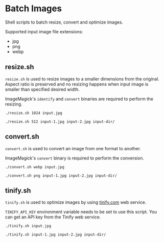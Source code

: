 # Batch Images

Shell scripts to batch resize, convert and optimize images.

Supported input image file extensions:
* jpg
* png
* webp

## resize.sh

`resize.sh` is used to resize images to a smaller dimensions from the original.
Aspect ratio is preserved and no resizing happens when input image is smaller
than specified desired width.

ImageMagick's `identify` and `convert` binaries are required to perform the resizing.

```
./resize.sh 1024 input.jpg

./resize.sh 512 input-1.jpg input-2.jpg input-dir/
```

## convert.sh

`convert.sh` is used to convert an image from one format to another.

ImageMagick's `convert` binary is required to perform the conversion.

```
./convert.sh webp input.jpg

./convert.sh png input-1.jpg input-2.jpg input-dir/
```

## tinify.sh

`tinify.sh` is used to optimize images by using [tinify.com]() web service.

`TINIFY_API_KEY` environment variable needs to be set to use this script.
You can get an API key from the Tinify web service.

```
./tinify.sh input.jpg

./tinify.sh input-1.jpg input-2.jpg input-dir/
```
